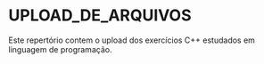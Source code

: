 # UPLOAD_DE_ARQUIVOS
Este repertório contem o upload dos exercícios C++ estudados em linguagem de programação.
